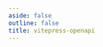 ```yaml
---
aside: false
outline: false
title: vitepress-openapi
---
```


<script setup lang="ts">
import { useRoute } from 'vitepress';

const route = useRoute();

const operationId = route.data.params.operationId
</script>

<OAOperation :operationId="operationId" />